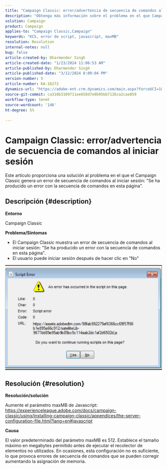 ```yaml
---
title: "Campaign Classic: error/advertencia de secuencia de comandos al iniciar sesión"
description: "Obtenga más información sobre el problema en el que Campaign Classic muestra una advertencia de error de script al iniciar sesión. Aumente el parámetro maxMB de Javascript."
solution: Campaign
product: Campaign
applies-to: "Campaign Classic,Campaign"
keywords: "KCS, error de script, javascript, maxMB"
resolution: Resolution
internal-notes: null
bug: false
article-created-by: Dharmender Singh
article-created-date: "1/23/2024 11:06:53 AM"
article-published-by: Dharmender Singh
article-published-date: "3/12/2024 8:09:04 PM"
version-number: 5
article-number: KA-16272
dynamics-url: "https://adobe-ent.crm.dynamics.com/main.aspx?forceUCI=1&pagetype=entityrecord&etn=knowledgearticle&id=3eda4c7e-dfb9-ee11-a569-6045bd006149"
source-git-commit: ca310b3109711ee658d7e9b95bb7126ca2cae859
workflow-type: tm+mt
source-wordcount: '146'
ht-degree: 5%

---
```


# Campaign Classic: error/advertencia de secuencia de comandos al iniciar sesión


Este artículo proporciona una solución al problema en el que el Campaign Classic genera un error de secuencia de comandos al iniciar sesión: &quot;Se ha producido un error con la secuencia de comandos en esta página&quot;.

## Descripción {#description}


<b>Entorno</b>

Campaign Classic

<b>Problema/Síntomas</b>

- El Campaign Classic muestra un error de secuencia de comandos al iniciar sesión: &quot;Se ha producido un error con la secuencia de comandos en esta página&quot;.
- El usuario puede iniciar sesión después de hacer clic en &quot;No&quot;


![](assets/___3fda4c7e-dfb9-ee11-a569-6045bd006149___.jpeg)


## Resolución {#resolution}


<b>Resolución/solución</b>

Aumente el parámetro maxMB de Javascript: https://experienceleague.adobe.com/docs/campaign-classic/using/installing-campaign-classic/appendices/the-server-configuration-file.html?lang=en#javascript

<b>Causa</b>

El valor predeterminado del parámetro maxMB es 512. Establece el tamaño máximo en megabytes permitido antes de ejecutar el recolector de elementos no utilizados. En ocasiones, esta configuración no es suficiente, lo que provoca errores de secuencia de comandos que se pueden corregir aumentando la asignación de memoria.
